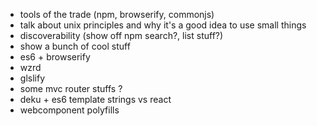 - tools of the trade (npm, browserify, commonjs)
- talk about unix principles and why it's a good idea to use small things
- discoverability (show off npm search?, list stuff?)
- show a bunch of cool stuff
- es6 + browserify
- wzrd
- glslify
- some mvc router stuffs ? 
- deku + es6 template strings vs react
- webcomponent polyfills
